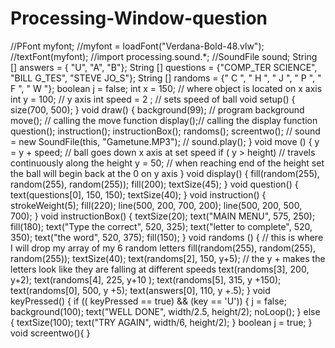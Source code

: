 # Processing-Window-question
 //PFont myfont; //myfont = loadFont("Verdana-Bold-48.vlw"); //textFont(myfont); //import processing.sound.*; //SoundFile sound;   String [] answers =  { "U", "A", "B"}; String [] questions = {"COMP_TER SCIENCE", "BILL G_TES", "STEVE JO_S"}; String [] randoms = {" C ", " H ", " J ", " P ", " F ", " W "};  boolean j = false;  int x = 150; // where object is located on x axis  int y = 100; // y axis  int speed = 2 ; // sets speed of ball   void setup() {   size(700, 500); }  void draw() {     background(99); // program background   move(); // calling the move function   display();// calling the display function   question();   instruction();   instructionBox();   randoms();   screentwo();        // sound = new SoundFile(this, "Gametune.MP3");   // sound.play(); }   void move () {    y = y + speed; // ball goes down x axis at set speed   if ( y > height) // travels continuously along the height     y = 50; // when reaching end of the height set the ball will begin back at the 0 on y axis }   void display() {     fill(random(255), random(255), random(255));   fill(200);   textSize(45); }   void question() {    text(questions[0], 150, 150);   textSize(40); }  void instruction() {     strokeWeight(5);   fill(220);   line(500, 200, 700, 200);   line(500, 200, 500, 700); }  void instructionBox() {    textSize(20);     text("MAIN MENU", 575, 250);   fill(180);   text("Type the correct", 520, 325);   text("letter to complete", 520, 350);   text("the word", 520, 375);   fill(150); }  void randoms () {    // this is where I will drop my array of my 6 random letters   fill(random(255), random(255), random(255));   textSize(40);   text(randoms[2], 150, y+5); // the y + makes the letters look like they are falling at different speeds   text(randoms[3], 200, y+2);   text(randoms[4], 225, y+10 );   text(randoms[5], 315, y +150);   text(randoms[0], 500, y +5);   text(answers[0], 110, y +.5); }  void keyPressed() {    if (( keyPressed == true) &amp;&amp; (key == 'U')) {    j = false;     background(100);     text("WELL DONE", width/2.5, height/2);     noLoop();   } else   {     textSize(100);     text("TRY AGAIN", width/6, height/2);   }  boolean j = true;   } void screentwo(){         }
